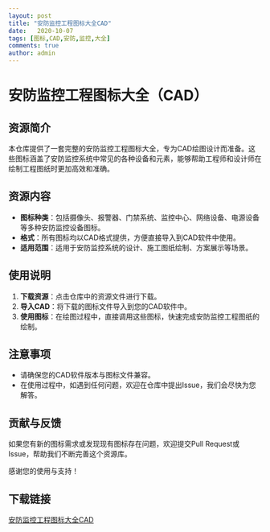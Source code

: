 ```yaml
---
layout: post
title: "安防监控工程图标大全CAD"
date:   2020-10-07
tags: [图标,CAD,安防,监控,大全]
comments: true
author: admin
---
```

# 安防监控工程图标大全（CAD）

## 资源简介

本仓库提供了一套完整的安防监控工程图标大全，专为CAD绘图设计而准备。这些图标涵盖了安防监控系统中常见的各种设备和元素，能够帮助工程师和设计师在绘制工程图纸时更加高效和准确。

## 资源内容

- **图标种类**：包括摄像头、报警器、门禁系统、监控中心、网络设备、电源设备等多种安防监控设备图标。
- **格式**：所有图标均以CAD格式提供，方便直接导入到CAD软件中使用。
- **适用范围**：适用于安防监控系统的设计、施工图纸绘制、方案展示等场景。

## 使用说明

1. **下载资源**：点击仓库中的资源文件进行下载。
2. **导入CAD**：将下载的图标文件导入到您的CAD软件中。
3. **使用图标**：在绘图过程中，直接调用这些图标，快速完成安防监控工程图纸的绘制。

## 注意事项

- 请确保您的CAD软件版本与图标文件兼容。
- 在使用过程中，如遇到任何问题，欢迎在仓库中提出Issue，我们会尽快为您解答。

## 贡献与反馈

如果您有新的图标需求或发现现有图标存在问题，欢迎提交Pull Request或Issue，帮助我们不断完善这个资源库。

感谢您的使用与支持！

## 下载链接

[安防监控工程图标大全CAD](https://pan.quark.cn/s/e49d617481c6)